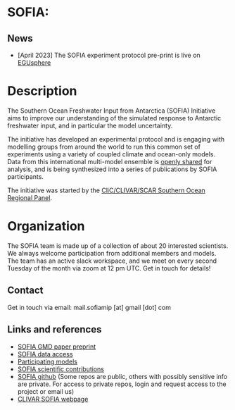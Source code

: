 # SOFIA:

## News
- [April 2023] The SOFIA experiment protocol pre-print is live on [EGUsphere](https://egusphere.copernicus.org/preprints/2023/egusphere-2023-198/)

# Description

The Southern Ocean Freshwater Input from Antarctica (SOFIA) Initiative aims
to improve our understanding of the simulated response to Antarctic freshwater
input, and in particular the model uncertainty. 

The initiative has developed an experimental protocol and is engaging with modelling
groups from around the world to run this common set of experiments using a variety
of coupled climate and ocean-only models. Data from this international multi-model
ensemble is [openly shared](./data-access.html) for analysis, and is being 
synthesized into a series of publications by SOFIA participants. 


The initiative was started by the 
[CliC/CLIVAR/SCAR Southern Ocean Regional Panel](https://www.clivar.org/clivar-panels/southern).

# Organization

The SOFIA team is made up of a collection of about 20 interested scientists. We always welcome participation from additional members and models. 
The team has an active slack workspace, and we meet on every second Tuesday of the month via zoom at 12 pm UTC. Get in touch
for details!

Contact
-------
Get in touch via email: 
mail.sofiamip [at] gmail [dot] com

Links and references
--------------------
- [SOFIA GMD paper preprint](https://egusphere.copernicus.org/preprints/2023/egusphere-2023-198/)
- [SOFIA data access](./data-access.html)
- [Participating models](./participating-models.html)
- [SOFIA scientific contributions](./contributions.html)
- [SOFIA github](https://github.com/sofiamip) (Some repos are public, others with possibly sensitive info are private. For access to private repos, login and request access to the project or email us) 
- [CLIVAR SOFIA webpage](https://www.clivar.org/sofia)

